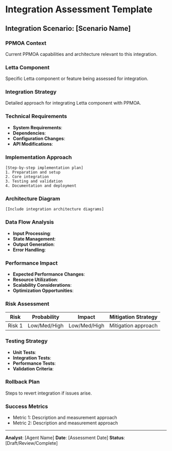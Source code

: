 # Integration Assessment Template

## Integration Scenario: [Scenario Name]

### PPMOA Context
Current PPMOA capabilities and architecture relevant to this integration.

### Letta Component
Specific Letta component or feature being assessed for integration.

### Integration Strategy
Detailed approach for integrating Letta component with PPMOA.

### Technical Requirements
- **System Requirements**: 
- **Dependencies**: 
- **Configuration Changes**: 
- **API Modifications**: 

### Implementation Approach
```
[Step-by-step implementation plan]
1. Preparation and setup
2. Core integration
3. Testing and validation
4. Documentation and deployment
```

### Architecture Diagram
```
[Include integration architecture diagrams]
```

### Data Flow Analysis
- **Input Processing**: 
- **State Management**: 
- **Output Generation**: 
- **Error Handling**: 

### Performance Impact
- **Expected Performance Changes**: 
- **Resource Utilization**: 
- **Scalability Considerations**: 
- **Optimization Opportunities**: 

### Risk Assessment
| Risk | Probability | Impact | Mitigation Strategy |
|------|-------------|---------|-------------------|
| Risk 1 | Low/Med/High | Low/Med/High | Mitigation approach |

### Testing Strategy
- **Unit Tests**: 
- **Integration Tests**: 
- **Performance Tests**: 
- **Validation Criteria**: 

### Rollback Plan
Steps to revert integration if issues arise.

### Success Metrics
- Metric 1: Description and measurement approach
- Metric 2: Description and measurement approach

---
**Analyst**: [Agent Name]
**Date**: [Assessment Date]
**Status**: [Draft/Review/Complete]